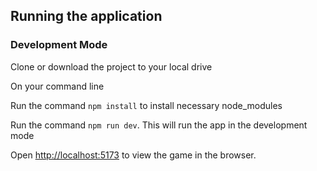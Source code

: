 ## Running the application

### Development Mode

Clone or download the project to your local drive <br />

On your command line <br />

Run the command `npm install` to install necessary node_modules<br />

Run the command `npm run dev`. This will run the app in the development mode<br />

Open [http://localhost:5173](http://localhost:5173/) to view the game in the browser.<br />